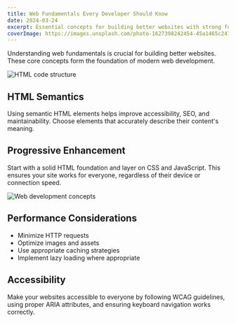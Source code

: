```yaml
---
title: Web Fundamentals Every Developer Should Know
date: 2024-03-24
excerpt: Essential concepts for building better websites with strong foundations.
coverImage: https://images.unsplash.com/photo-1627398242454-45a1465c2479?auto=format&fit=crop&q=80&w=2000
---
```


Understanding web fundamentals is crucial for building better websites. These core concepts form the foundation of modern web development.

![HTML code structure](https://images.unsplash.com/photo-1507721999472-8ed4421c4af2?auto=format&fit=crop&q=80&w=1000)

## HTML Semantics

Using semantic HTML elements helps improve accessibility, SEO, and maintainability. Choose elements that accurately describe their content's meaning.

## Progressive Enhancement

Start with a solid HTML foundation and layer on CSS and JavaScript. This ensures your site works for everyone, regardless of their device or connection speed.

![Web development concepts](https://images.unsplash.com/photo-1461749280684-dccba630e2f6?auto=format&fit=crop&q=80&w=1000)

## Performance Considerations

* Minimize HTTP requests
* Optimize images and assets
* Use appropriate caching strategies
* Implement lazy loading where appropriate

## Accessibility

Make your websites accessible to everyone by following WCAG guidelines, using proper ARIA attributes, and ensuring keyboard navigation works correctly.